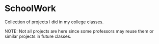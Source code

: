 SchoolWork
==========

Collection of projects I did in my college classes. 

NOTE: Not all projects are here since some professors may reuse them or similar projects in future classes.
